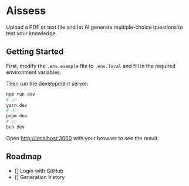 # Aissess

Upload a PDF or text file and let AI generate multiple-choice questions to test your knowledge.

## Getting Started

First, modify the `.env.example` file to `.env.local` and fill in the required environment variables.

Then run the development server:

```bash
npm run dev
# or
yarn dev
# or
pnpm dev
# or
bun dev
```

Open [http://localhost:3000](http://localhost:3000) with your browser to see the result.


## Roadmap

- [] Login with GitHub
- [] Generation history
